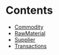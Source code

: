 

# Contents
- [Commodity](Commodity.sol/contract.Commodity.md)
- [RawMaterial](RawMaterial.sol/contract.RawMaterial.md)
- [Supplier](Supplier.sol/contract.Supplier.md)
- [Transactions](Transactions.sol/contract.Transactions.md)
